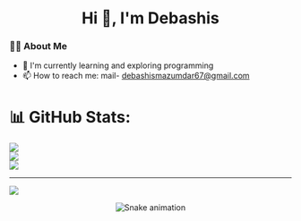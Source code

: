 # <h1 align="center">Hi 👋, I'm Debashis</h1>
### 👨‍💻 About Me
- 🌱 I'm currently learning and exploring programming
- 📫 How to reach me: mail- debashismazumdar67@gmail.com
# 📊 GitHub Stats:
![](https://github-readme-stats.vercel.app/api?username=mandeepmazumdar&theme=dark&hide_border=false&include_all_commits=false&count_private=false)<br/>
![](https://nirzak-streak-stats.vercel.app/?user=mandeepmazumdar&theme=dark&hide_border=false)<br/>
![](https://github-readme-stats.vercel.app/api/top-langs/?username=mandeepmazumdar&theme=dark&hide_border=false&include_all_commits=false&count_private=false&layout=compact)

---
[![](https://visitcount.itsvg.in/api?id=mandeepmazumdar&icon=0&color=0)](https://visitcount.itsvg.in)

<!-- Proudly created with GPRM ( https://gprm.itsvg.in ) -->
<!-- Snake Game Repo View -->

<div align="center">
  <img src="https://profile-readme-generator.com/assets/snake.svg" alt="Snake animation" />
</div>
